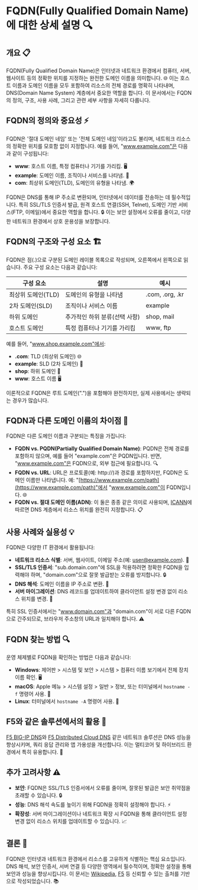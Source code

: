 # FQDN(Fully Qualified Domain Name)에 대한 상세 설명 🔍

## 개요 📋
FQDN(Fully Qualified Domain Name)은 인터넷과 네트워크 환경에서 컴퓨터, 서버, 웹사이트 등의 정확한 위치를 지정하는 완전한 도메인 이름을 의미합니다. 🌐 이는 호스트 이름과 도메인 이름을 모두 포함하여 리소스의 전체 경로를 명확히 나타내며, DNS(Domain Name System) 계층에서 중요한 역할을 합니다. 이 문서에서는 FQDN의 정의, 구조, 사용 사례, 그리고 관련 세부 사항을 자세히 다룹니다.

## FQDN의 정의와 중요성 ⚡
FQDN은 '절대 도메인 네임' 또는 '전체 도메인 네임'이라고도 불리며, 네트워크 리소스의 정확한 위치를 모호함 없이 지정합니다. 예를 들어, "www.example.com"은 다음과 같이 구성됩니다:
- **www**: 호스트 이름, 특정 컴퓨터나 기기를 가리킴. 🖥️
- **example**: 도메인 이름, 조직이나 서비스를 나타냄. 🏢
- **com**: 최상위 도메인(TLD), 도메인의 유형을 나타냄. 🌍

FQDN은 DNS를 통해 IP 주소로 변환되며, 인터넷에서 데이터를 전송하는 데 필수적입니다. 특히 SSL/TLS 인증서 발급, 원격 호스트 연결(SSH, Telnet), 도메인 기반 서비스(FTP, 이메일)에서 중요한 역할을 합니다. 🔒 이는 보안 설정에서 오류를 줄이고, 다양한 네트워크 환경에서 상호 운용성을 보장합니다.

## FQDN의 구조와 구성 요소 🏗️
FQDN은 점(.)으로 구분된 도메인 레이블 목록으로 작성되며, 오른쪽에서 왼쪽으로 읽습니다. 주요 구성 요소는 다음과 같습니다:

| **구성 요소**       | **설명**                              | **예시**          |
|--------------------|---------------------------------------|-------------------|
| 최상위 도메인(TLD) | 도메인의 유형을 나타냄               | .com, .org, .kr  |
| 2차 도메인(SLD)    | 조직이나 서비스 이름                  | example           |
| 하위 도메인         | 추가적인 하위 분류(선택 사항)         | shop, mail       |
| 호스트 도메인       | 특정 컴퓨터나 기기를 가리킴           | www, ftp         |

예를 들어, "www.shop.example.com"에서:
- **.com**: TLD (최상위 도메인) 🌐
- **example**: SLD (2차 도메인) 🏢
- **shop**: 하위 도메인 🏪
- **www**: 호스트 이름 🖥️

이론적으로 FQDN은 루트 도메인(".")을 포함해야 완전하지만, 실제 사용에서는 생략되는 경우가 많습니다.

## FQDN과 다른 도메인 이름의 차이점 🔄
FQDN은 다른 도메인 이름과 구분되는 특징을 가집니다:
- **FQDN vs. PQDN(Partially Qualified Domain Name)**: PQDN은 전체 경로를 포함하지 않으며, 예를 들어 "example.com"은 PQDN입니다. 반면, "www.example.com"은 FQDN으로, 외부 접근에 필요합니다. 🔍
- **FQDN vs. URL**: URL은 프로토콜(예: http://)과 경로를 포함하지만, FQDN은 도메인 이름만 나타냅니다. 예: "[https://www.example.com/path](https://www.example.com/path)"에서 "www.example.com"이 FQDN입니다. 🌐
- **FQDN vs. 절대 도메인 이름(ADN)**: 이 둘은 종종 같은 의미로 사용되며, [ICANN](https://www.icann.org/en/icann-acronyms-and-terms/fully-qualified-domain-name-en)에 따르면 DNS 계층에서 리소스 위치를 완전히 지정합니다. 📋

## 사용 사례와 실용성 💡
FQDN은 다양한 IT 환경에서 활용됩니다:
- **네트워크 리소스 식별**: 서버, 웹사이트, 이메일 주소(예: user@example.com). 📧
- **SSL/TLS 인증서**: "sub.domain.com"에 SSL을 적용하려면 정확한 FQDN을 입력해야 하며, "domain.com"으로 잘못 발급받는 오류를 방지합니다. 🔒
- **DNS 해석**: 도메인 이름을 IP 주소로 변환. 🔄
- **서버 마이그레이션**: DNS 레코드를 업데이트하여 클라이언트 설정 변경 없이 리소스 위치를 변경. 🚀

특히 SSL 인증서에서는 "www.domain.com"과 "domain.com"이 서로 다른 FQDN으로 간주되므로, 브라우저 주소창의 URL과 일치해야 합니다. ⚠️

## FQDN 찾는 방법 🔍
운영 체제별로 FQDN을 확인하는 방법은 다음과 같습니다:
- **Windows**: 제어판 > 시스템 및 보안 > 시스템 > 컴퓨터 이름 보기에서 전체 장치 이름 확인. 🖥️
- **macOS**: Apple 메뉴 > 시스템 설정 > 일반 > 정보, 또는 터미널에서 `hostname -f` 명령어 사용. 🍎
- **Linux**: 터미널에서 `hostname -A` 명령어 사용. 🐧

## F5와 같은 솔루션에서의 활용 🚀
[F5 BIG-IP DNS](https://www.f5.com/ko_kr/products/big-ip-services/big-ip-dns)와 [F5 Distributed Cloud DNS](https://www.f5.com/ko_kr/cloud/products/dns) 같은 네트워크 솔루션은 DNS 성능을 향상시키며, 쿼리 응답 관리와 앱 가용성을 개선합니다. 이는 멀티코어 및 하이브리드 환경에서 특히 유용합니다. 💪

## 추가 고려사항 ⚠️
- **보안**: FQDN은 SSL/TLS 인증서에서 오류를 줄이며, 잘못된 발급은 보안 취약점을 초래할 수 있습니다. 🔒
- **성능**: DNS 해석 속도를 높이기 위해 FQDN을 정확히 설정해야 합니다. ⚡
- **확장성**: 서버 마이그레이션이나 네트워크 확장 시 FQDN을 통해 클라이언트 설정 변경 없이 리소스 위치를 업데이트할 수 있습니다. 📈

## 결론 🎯
FQDN은 인터넷과 네트워크 환경에서 리소스를 고유하게 식별하는 핵심 요소입니다. DNS 해석, 보안 인증서, 서버 연결 등 다양한 영역에서 필수적이며, 정확한 설정을 통해 보안과 성능을 향상시킵니다. 이 문서는 [Wikipedia](https://en.wikipedia.org/wiki/Fully_qualified_domain_name), [F5](https://www.f5.com/glossary/fqdn) 등 신뢰할 수 있는 출처를 기반으로 작성되었습니다. 📚
